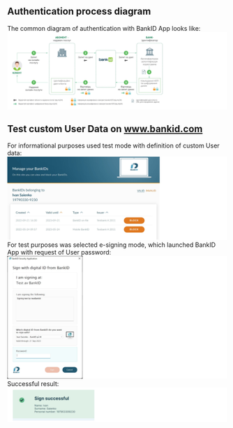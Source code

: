 ##  Authentication process diagram 
The common diagram of authentication with BankID App looks like: 
![](./src/BankId%20diagram.jpg)
## Test custom User Data on www.bankid.com
For informational purposes used test mode with definition of custom User data:
![](./src/newBankID.jpg)
For test purposes was selected e-signing mode, which launched BankID App with request of User password:
![](./src/Password%20Request%20by%20BankIdApp.jpg)
Successful result:
![](./src/Sign%20successful.jpg)